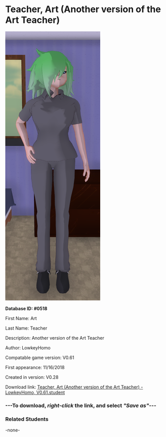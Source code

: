 # Teacher, Art (Another version of the Art Teacher)

<img src="../../Files/Images/Teacher, Art (Another version of the Art Teacher).png" title="Teacher, Art (Another version of the Art Teacher) - LowkeyHomo, V0.61">

**Database ID: #0518**

First Name: Art

Last Name: Teacher

Description: Another version of the Art Teacher

Author: LowkeyHomo

Compatable game version: V0.61

First appearance: 11/16/2018

Created in version: V0.28

Download link: <a href="https://raw.githubusercontent.com/Arbiter1223/Daigaku-Gurashi-Custom-Students/master/Files/Student%20Files/Teacher%2C%20Art%20(Another%20version%20of%20the%20Art%20Teacher)%20-%20LowkeyHomo%2C%20V0.61.student">Teacher, Art (Another version of the Art Teacher) - LowkeyHomo, V0.61.student</a>

### ---**To download, _right-click_ the link, and select _"Save as"_**---

### Related Students

-none-
